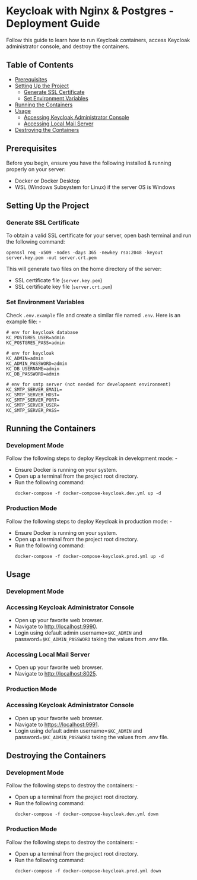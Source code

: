 # Keycloak with Nginx & Postgres - Deployment Guide

Follow this guide to learn how to run Keycloak containers, access Keycloak administrator console, and destroy the containers.

## Table of Contents

- [Prerequisites](#prerequisites)
- [Setting Up the Project](#setting-up-the-project)
  - [Generate SSL Certificate](#generate-ssl-certificate)
  - [Set Environment Variables](#set-environment-variables)
- [Running the Containers](#running-the-containers)
- [Usage](#usage)
  - [Accessing Keycloak Administrator Console](#accessing-keycloak-administrator-console)
  - [Accessing Local Mail Server](#accessing-local-mail-server)
- [Destroying the Containers](#destroying-the-containers)

## Prerequisites

Before you begin, ensure you have the following installed & running properly on your server:

- Docker or Docker Desktop
- WSL (Windows Subsystem for Linux) if the server OS is Windows

## Setting Up the Project

### Generate SSL Certificate

To obtain a valid SSL certificate for your server, open bash terminal and run the following command:

```
openssl req -x509 -nodes -days 365 -newkey rsa:2048 -keyout server.key.pem -out server.crt.pem
```

This will generate two files on the home directory of the server:
- SSL certificate file (`server.key.pem`)
- SSL certificate key file (`server.crt.pem`)

### Set Environment Variables

Check `.env.example` file and create a similar file named `.env`.
Here is an example file: -
```
# env for keycloak database
KC_POSTGRES_USER=admin
KC_POSTGRES_PASS=admin

# env for keycloak
KC_ADMIN=admin
KC_ADMIN_PASSWORD=admin
KC_DB_USERNAME=admin
KC_DB_PASSWORD=admin

# env for smtp server (not needed for development environment)
KC_SMTP_SERVER_EMAIL=
KC_SMTP_SERVER_HOST=
KC_SMTP_SERVER_PORT=
KC_SMTP_SERVER_USER=
KC_SMTP_SERVER_PASS=
```

## Running the Containers

### Development Mode

Follow the following steps to deploy Keycloak in development mode: -

- Ensure Docker is running on your system.
- Open up a terminal from the project root directory.
- Run the following command:
  ```
  docker-compose -f docker-compose-keycloak.dev.yml up -d
  ```

### Production Mode

Follow the following steps to deploy Keycloak in production mode: -

- Ensure Docker is running on your system.
- Open up a terminal from the project root directory.
- Run the following command:
  ```
  docker-compose -f docker-compose-keycloak.prod.yml up -d
  ```

## Usage

### Development Mode

### Accessing Keycloak Administrator Console

- Open up your favorite web browser.
- Navigate to [http://localhost:9990](http://localhost:9990).
- Login using default admin username=`$KC_ADMIN` and password=`$KC_ADMIN_PASSWORD` taking the values from .env file.

### Accessing Local Mail Server

- Open up your favorite web browser.
- Navigate to [http://localhost:8025](http://localhost:8025).

### Production Mode

### Accessing Keycloak Administrator Console

- Open up your favorite web browser.
- Navigate to [https://localhost:9991](https://localhost:9991).
- Login using default admin username=`$KC_ADMIN` and password=`$KC_ADMIN_PASSWORD` taking the values from .env file.

## Destroying the Containers

### Development Mode

Follow the following steps to destroy the containers: -

- Open up a terminal from the project root directory.
- Run the following command:
  ```
  docker-compose -f docker-compose-keycloak.dev.yml down
  ```

### Production Mode

Follow the following steps to destroy the containers: -

- Open up a terminal from the project root directory.
- Run the following command:
  ```
  docker-compose -f docker-compose-keycloak.prod.yml down
  ```

